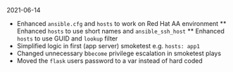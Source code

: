 
2021-06-14

* Enhanced `ansible.cfg` and `hosts` to work on Red Hat AA environment
** Enhanced `hosts` to use short names and `ansible_ssh_host`
** Enhanced `hosts` to use GUID and `lookup` filter
* Simplified logic in first (app server) smoketest e.g. `hosts: app1`
* Changed unnecessary b`become` privilege escalation in smoketest plays
* Moved the `flask` users password to a var instead of hard coded
